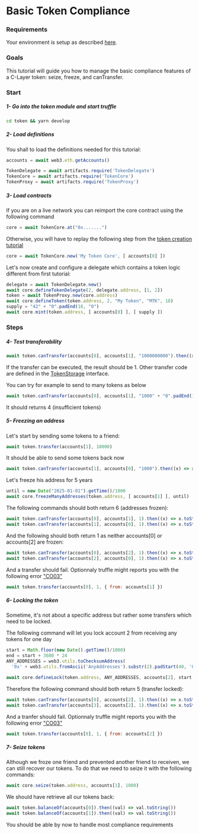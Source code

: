 
# Basic Token Compliance

### Requirements

Your environment is setup as described [here](./Tutorials.md#requirements).

### Goals

This tutorial will guide you how to manage the basic compliance features of a C-Layer token: seize, freeze, and canTransfer.


### Start

##### 1- Go into the token module and start truffle
```bash
cd token && yarn develop
```

##### 2- Load definitions

You shall to load the definitions needed for this tutorial:

```javascript
accounts = await web3.eth.getAccounts()

TokenDelegate = await artifacts.require('TokenDelegate')
TokenCore = await artifacts.require('TokenCore')
TokenProxy = await artifacts.require('TokenProxy')
```

##### 3- Load contracts

If you are on a live network you can reimport the core contract using the following command

```javascript
core = await TokenCore.at("0x.......")
```

Otherwise, you will have to replay the following step from the [token creation tutorial](./01-TokenCreation.md)
```javascript
core = await TokenCore.new('My Token Core', [ accounts[0] ])
```

Let's now create and configure a delegate which contains a token logic different from first tutorial:
```javascript
delegate = await TokenDelegate.new()
await core.defineTokenDelegate(2, delegate.address, [1, 2])
token = await TokenProxy.new(core.address)
await core.defineToken(token.address, 2, "My Token", "MTK", 18)
supply = "42" + "0".padEnd(18, "0")
await core.mint(token.address, [ accounts[0] ], [ supply ])
```

### Steps

##### 4- Test transferability

```javascript
await token.canTransfer(accounts[0], accounts[1], "1000000000").then((x) => x.toString())
```

If the transfer can be executed, the result should be 1.
Other transfer code are defined in the [TokenStorage](../token/contracts/interface/ITokenStorage.sol) interface.

You can try for example to send to many tokens as below
```javascript
await token.canTransfer(accounts[0], accounts[1], "1000" + "0".padEnd(18, "0")).then((x) => x.toString())
```
It should returns 4 (insufficient tokens)

##### 5- Freezing an address

Let's start by sending some tokens to a friend:
```javascript
await token.transfer(accounts[1], 10000)
```

It should be able to send some tokens back now
```javascript
await token.canTransfer(accounts[1], accounts[0], "1000").then((x) => x.toString())
```

Let's freeze his address for 5 years
```javascript
until = new Date("2025-01-01").getTime()/1000
await core.freezeManyAddresses(token.address, [ accounts[1] ], until)
```

The following commands should both return 6 (addresses frozen):
```javascript
await token.canTransfer(accounts[0], accounts[1], 1).then((x) => x.toString())
await token.canTransfer(accounts[1], accounts[0], 1).then((x) => x.toString())
```

And the following should both return 1 as neither accounts[0] or accounts[2] are frozen:
```javascript
await token.canTransfer(accounts[0], accounts[2], 1).then((x) => x.toString())
await token.canTransfer(accounts[2], accounts[0], 1).then((x) => x.toString())
```

And a transfer should fail. Optionnaly truffle might reports you with the following error ["CO03"](../common/contracts/core/Core.sol#L17)
```javascript
await token.transfer(accounts[0], 1, { from: accounts[1] })
```

##### 6- Locking the token

Sometime, it's not about a specific address but rather some transfers which need to be locked.

The following command will let you lock account 2 from receiving any tokens for one day
```javascript
start = Math.floor(new Date().getTime()/1000)
end = start + 3600 * 24
ANY_ADDRESSES = web3.utils.toChecksumAddress(
  '0x' + web3.utils.fromAscii('AnyAddresses').substr(2).padStart(40, '0'));

await core.defineLock(token.address, ANY_ADDRESSES, accounts[2], start, end)
```

Therefore the following command should both return 5 (transfer locked):
```javascript
await token.canTransfer(accounts[0], accounts[2], 1).then((x) => x.toString())
await token.canTransfer(accounts[3], accounts[2], 1).then((x) => x.toString())
```

And a tranfer should fail. Optionnaly truffle might reports you with the following error ["CO03"](../common/contracts/core/Core.sol#L17)
```javascript
await token.transfer(accounts[0], 1, { from: accounts[2] })
```

##### 7- Seize tokens

Although we froze one friend and prevented another friend to receiven, we can still recover our tokens.
To do that we need to seize it with the following commands:

```javascript
await core.seize(token.address, accounts[1], 1000)
```

We should have retrieve all our tokens back:
```javascript
await token.balanceOf(accounts[0]).then((val) => val.toString())
await token.balanceOf(accounts[1]).then((val) => val.toString())
```

You should be able by now to handle most compliance requirements
